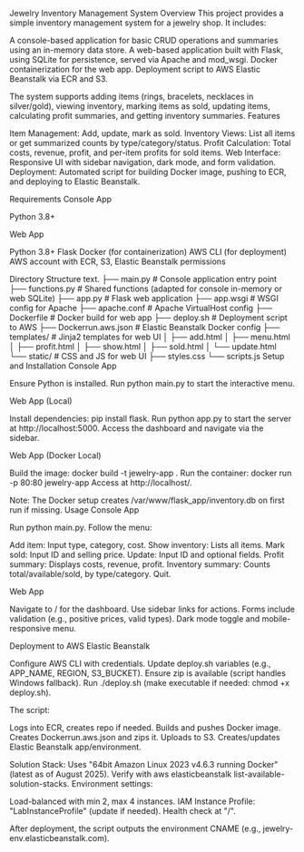 Jewelry Inventory Management System
Overview
This project provides a simple inventory management system for a jewelry shop. It includes:

A console-based application for basic CRUD operations and summaries using an in-memory data store.
A web-based application built with Flask, using SQLite for persistence, served via Apache and mod_wsgi.
Docker containerization for the web app.
Deployment script to AWS Elastic Beanstalk via ECR and S3.

The system supports adding items (rings, bracelets, necklaces in silver/gold), viewing inventory, marking items as sold, updating items, calculating profit summaries, and getting inventory summaries.
Features

Item Management: Add, update, mark as sold.
Inventory Views: List all items or get summarized counts by type/category/status.
Profit Calculation: Total costs, revenue, profit, and per-item profits for sold items.
Web Interface: Responsive UI with sidebar navigation, dark mode, and form validation.
Deployment: Automated script for building Docker image, pushing to ECR, and deploying to Elastic Beanstalk.

Requirements
Console App

Python 3.8+

Web App

Python 3.8+
Flask
Docker (for containerization)
AWS CLI (for deployment)
AWS account with ECR, S3, Elastic Beanstalk permissions

Directory Structure
text.
├── main.py                  # Console application entry point
├── functions.py             # Shared functions (adapted for console in-memory or web SQLite)
├── app.py                   # Flask web application
├── app.wsgi                 # WSGI config for Apache
├── apache.conf              # Apache VirtualHost config
├── Dockerfile               # Docker build for web app
├── deploy.sh                # Deployment script to AWS
├── Dockerrun.aws.json       # Elastic Beanstalk Docker config
├── templates/               # Jinja2 templates for web UI
│   ├── add.html
│   ├── menu.html
│   ├── profit.html
│   ├── show.html
│   ├── sold.html
│   └── update.html
└── static/                  # CSS and JS for web UI
    ├── styles.css
    └── scripts.js
Setup and Installation
Console App

Ensure Python is installed.
Run python main.py to start the interactive menu.

Web App (Local)

Install dependencies: pip install flask.
Run python app.py to start the server at http://localhost:5000.
Access the dashboard and navigate via the sidebar.

Web App (Docker Local)

Build the image: docker build -t jewelry-app .
Run the container: docker run -p 80:80 jewelry-app
Access at http://localhost/.

Note: The Docker setup creates /var/www/flask_app/inventory.db on first run if missing.
Usage
Console App

Run python main.py.
Follow the menu:

Add item: Input type, category, cost.
Show inventory: Lists all items.
Mark sold: Input ID and selling price.
Update: Input ID and optional fields.
Profit summary: Displays costs, revenue, profit.
Inventory summary: Counts total/available/sold, by type/category.
Quit.



Web App

Navigate to / for the dashboard.
Use sidebar links for actions.
Forms include validation (e.g., positive prices, valid types).
Dark mode toggle and mobile-responsive menu.

Deployment to AWS Elastic Beanstalk

Configure AWS CLI with credentials.
Update deploy.sh variables (e.g., APP_NAME, REGION, S3_BUCKET).
Ensure zip is available (script handles Windows fallback).
Run ./deploy.sh (make executable if needed: chmod +x deploy.sh).

The script:

Logs into ECR, creates repo if needed.
Builds and pushes Docker image.
Creates Dockerrun.aws.json and zips it.
Uploads to S3.
Creates/updates Elastic Beanstalk app/environment.

Solution Stack: Uses "64bit Amazon Linux 2023 v4.6.3 running Docker" (latest as of August 2025). Verify with aws elasticbeanstalk list-available-solution-stacks.
Environment settings:

Load-balanced with min 2, max 4 instances.
IAM Instance Profile: "LabInstanceProfile" (update if needed).
Health check at "/".

After deployment, the script outputs the environment CNAME (e.g., jewelry-env.elasticbeanstalk.com).
